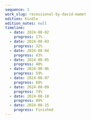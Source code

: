 ```yaml
---
sequence: 1
work_slug: recessional-by-david-mamet
edition: Kindle
edition_notes: null
timeline:
  - date: 2024-08-02
    progress: 17%
  - date: 2024-08-03
    progress: 32%
  - date: 2024-08-04
    progress: 43%
  - date: 2024-08-05
    progress: 48%
  - date: 2024-08-06
    progress: 59%
  - date: 2024-08-07
    progress: 68%
  - date: 2024-08-09
    progress: 74%
  - date: 2024-08-18
    progress: 80%
  - date: 2024-08-25
    progress: Finished
---
```

